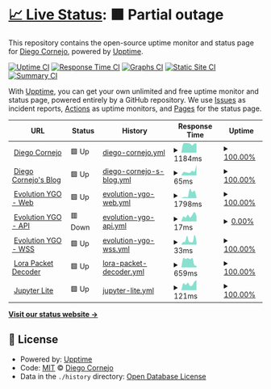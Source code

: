 # [📈 Live Status](https://diegofcornejo.github.io/status): <!--live status--> **🟧 Partial outage**

This repository contains the open-source uptime monitor and status page for [Diego Cornejo](https://diegocornejo.com), powered by [Upptime](https://github.com/upptime/upptime).

[![Uptime CI](https://github.com/diegofcornejo/status/workflows/Uptime%20CI/badge.svg)](https://github.com/diegofcornejo/status/actions?query=workflow%3A%22Uptime+CI%22)
[![Response Time CI](https://github.com/diegofcornejo/status/workflows/Response%20Time%20CI/badge.svg)](https://github.com/diegofcornejo/status/actions?query=workflow%3A%22Response+Time+CI%22)
[![Graphs CI](https://github.com/diegofcornejo/status/workflows/Graphs%20CI/badge.svg)](https://github.com/diegofcornejo/status/actions?query=workflow%3A%22Graphs+CI%22)
[![Static Site CI](https://github.com/diegofcornejo/status/workflows/Static%20Site%20CI/badge.svg)](https://github.com/diegofcornejo/status/actions?query=workflow%3A%22Static+Site+CI%22)
[![Summary CI](https://github.com/diegofcornejo/status/workflows/Summary%20CI/badge.svg)](https://github.com/diegofcornejo/status/actions?query=workflow%3A%22Summary+CI%22)

With [Upptime](https://upptime.js.org), you can get your own unlimited and free uptime monitor and status page, powered entirely by a GitHub repository. We use [Issues](https://github.com/diegofcornejo/status/issues) as incident reports, [Actions](https://github.com/diegofcornejo/status/actions) as uptime monitors, and [Pages](https://diegofcornejo.github.io/status) for the status page.

<!--start: status pages-->
<!-- This summary is generated by Upptime (https://github.com/upptime/upptime) -->
<!-- Do not edit this manually, your changes will be overwritten -->
<!-- prettier-ignore -->
| URL | Status | History | Response Time | Uptime |
| --- | ------ | ------- | ------------- | ------ |
| <img alt="" src="https://icons.duckduckgo.com/ip3/diegocornejo.com.ico" height="13"> [Diego Cornejo](https://diegocornejo.com) | 🟩 Up | [diego-cornejo.yml](https://github.com/diegofcornejo/status/commits/HEAD/history/diego-cornejo.yml) | <details><summary><img alt="Response time graph" src="./graphs/diego-cornejo/response-time-week.png" height="20"> 1184ms</summary><br><a href="https://status.diegocornejo.com/history/diego-cornejo"><img alt="Response time 1007" src="https://img.shields.io/endpoint?url=https%3A%2F%2Fraw.githubusercontent.com%2Fdiegofcornejo%2Fstatus%2FHEAD%2Fapi%2Fdiego-cornejo%2Fresponse-time.json"></a><br><a href="https://status.diegocornejo.com/history/diego-cornejo"><img alt="24-hour response time 944" src="https://img.shields.io/endpoint?url=https%3A%2F%2Fraw.githubusercontent.com%2Fdiegofcornejo%2Fstatus%2FHEAD%2Fapi%2Fdiego-cornejo%2Fresponse-time-day.json"></a><br><a href="https://status.diegocornejo.com/history/diego-cornejo"><img alt="7-day response time 1184" src="https://img.shields.io/endpoint?url=https%3A%2F%2Fraw.githubusercontent.com%2Fdiegofcornejo%2Fstatus%2FHEAD%2Fapi%2Fdiego-cornejo%2Fresponse-time-week.json"></a><br><a href="https://status.diegocornejo.com/history/diego-cornejo"><img alt="30-day response time 1123" src="https://img.shields.io/endpoint?url=https%3A%2F%2Fraw.githubusercontent.com%2Fdiegofcornejo%2Fstatus%2FHEAD%2Fapi%2Fdiego-cornejo%2Fresponse-time-month.json"></a><br><a href="https://status.diegocornejo.com/history/diego-cornejo"><img alt="1-year response time 1039" src="https://img.shields.io/endpoint?url=https%3A%2F%2Fraw.githubusercontent.com%2Fdiegofcornejo%2Fstatus%2FHEAD%2Fapi%2Fdiego-cornejo%2Fresponse-time-year.json"></a></details> | <details><summary><a href="https://status.diegocornejo.com/history/diego-cornejo">100.00%</a></summary><a href="https://status.diegocornejo.com/history/diego-cornejo"><img alt="All-time uptime 99.97%" src="https://img.shields.io/endpoint?url=https%3A%2F%2Fraw.githubusercontent.com%2Fdiegofcornejo%2Fstatus%2FHEAD%2Fapi%2Fdiego-cornejo%2Fuptime.json"></a><br><a href="https://status.diegocornejo.com/history/diego-cornejo"><img alt="24-hour uptime 100.00%" src="https://img.shields.io/endpoint?url=https%3A%2F%2Fraw.githubusercontent.com%2Fdiegofcornejo%2Fstatus%2FHEAD%2Fapi%2Fdiego-cornejo%2Fuptime-day.json"></a><br><a href="https://status.diegocornejo.com/history/diego-cornejo"><img alt="7-day uptime 100.00%" src="https://img.shields.io/endpoint?url=https%3A%2F%2Fraw.githubusercontent.com%2Fdiegofcornejo%2Fstatus%2FHEAD%2Fapi%2Fdiego-cornejo%2Fuptime-week.json"></a><br><a href="https://status.diegocornejo.com/history/diego-cornejo"><img alt="30-day uptime 100.00%" src="https://img.shields.io/endpoint?url=https%3A%2F%2Fraw.githubusercontent.com%2Fdiegofcornejo%2Fstatus%2FHEAD%2Fapi%2Fdiego-cornejo%2Fuptime-month.json"></a><br><a href="https://status.diegocornejo.com/history/diego-cornejo"><img alt="1-year uptime 100.00%" src="https://img.shields.io/endpoint?url=https%3A%2F%2Fraw.githubusercontent.com%2Fdiegofcornejo%2Fstatus%2FHEAD%2Fapi%2Fdiego-cornejo%2Fuptime-year.json"></a></details>
| <img alt="" src="https://icons.duckduckgo.com/ip3/blog.diegocornejo.com.ico" height="13"> [Diego Cornejo's Blog](https://blog.diegocornejo.com) | 🟩 Up | [diego-cornejo-s-blog.yml](https://github.com/diegofcornejo/status/commits/HEAD/history/diego-cornejo-s-blog.yml) | <details><summary><img alt="Response time graph" src="./graphs/diego-cornejo-s-blog/response-time-week.png" height="20"> 65ms</summary><br><a href="https://status.diegocornejo.com/history/diego-cornejo-s-blog"><img alt="Response time 63" src="https://img.shields.io/endpoint?url=https%3A%2F%2Fraw.githubusercontent.com%2Fdiegofcornejo%2Fstatus%2FHEAD%2Fapi%2Fdiego-cornejo-s-blog%2Fresponse-time.json"></a><br><a href="https://status.diegocornejo.com/history/diego-cornejo-s-blog"><img alt="24-hour response time 42" src="https://img.shields.io/endpoint?url=https%3A%2F%2Fraw.githubusercontent.com%2Fdiegofcornejo%2Fstatus%2FHEAD%2Fapi%2Fdiego-cornejo-s-blog%2Fresponse-time-day.json"></a><br><a href="https://status.diegocornejo.com/history/diego-cornejo-s-blog"><img alt="7-day response time 65" src="https://img.shields.io/endpoint?url=https%3A%2F%2Fraw.githubusercontent.com%2Fdiegofcornejo%2Fstatus%2FHEAD%2Fapi%2Fdiego-cornejo-s-blog%2Fresponse-time-week.json"></a><br><a href="https://status.diegocornejo.com/history/diego-cornejo-s-blog"><img alt="30-day response time 50" src="https://img.shields.io/endpoint?url=https%3A%2F%2Fraw.githubusercontent.com%2Fdiegofcornejo%2Fstatus%2FHEAD%2Fapi%2Fdiego-cornejo-s-blog%2Fresponse-time-month.json"></a><br><a href="https://status.diegocornejo.com/history/diego-cornejo-s-blog"><img alt="1-year response time 61" src="https://img.shields.io/endpoint?url=https%3A%2F%2Fraw.githubusercontent.com%2Fdiegofcornejo%2Fstatus%2FHEAD%2Fapi%2Fdiego-cornejo-s-blog%2Fresponse-time-year.json"></a></details> | <details><summary><a href="https://status.diegocornejo.com/history/diego-cornejo-s-blog">100.00%</a></summary><a href="https://status.diegocornejo.com/history/diego-cornejo-s-blog"><img alt="All-time uptime 100.00%" src="https://img.shields.io/endpoint?url=https%3A%2F%2Fraw.githubusercontent.com%2Fdiegofcornejo%2Fstatus%2FHEAD%2Fapi%2Fdiego-cornejo-s-blog%2Fuptime.json"></a><br><a href="https://status.diegocornejo.com/history/diego-cornejo-s-blog"><img alt="24-hour uptime 100.00%" src="https://img.shields.io/endpoint?url=https%3A%2F%2Fraw.githubusercontent.com%2Fdiegofcornejo%2Fstatus%2FHEAD%2Fapi%2Fdiego-cornejo-s-blog%2Fuptime-day.json"></a><br><a href="https://status.diegocornejo.com/history/diego-cornejo-s-blog"><img alt="7-day uptime 100.00%" src="https://img.shields.io/endpoint?url=https%3A%2F%2Fraw.githubusercontent.com%2Fdiegofcornejo%2Fstatus%2FHEAD%2Fapi%2Fdiego-cornejo-s-blog%2Fuptime-week.json"></a><br><a href="https://status.diegocornejo.com/history/diego-cornejo-s-blog"><img alt="30-day uptime 100.00%" src="https://img.shields.io/endpoint?url=https%3A%2F%2Fraw.githubusercontent.com%2Fdiegofcornejo%2Fstatus%2FHEAD%2Fapi%2Fdiego-cornejo-s-blog%2Fuptime-month.json"></a><br><a href="https://status.diegocornejo.com/history/diego-cornejo-s-blog"><img alt="1-year uptime 100.00%" src="https://img.shields.io/endpoint?url=https%3A%2F%2Fraw.githubusercontent.com%2Fdiegofcornejo%2Fstatus%2FHEAD%2Fapi%2Fdiego-cornejo-s-blog%2Fuptime-year.json"></a></details>
| <img alt="" src="https://icons.duckduckgo.com/ip3/evolutionygo.com.ico" height="13"> [Evolution YGO - Web](https://evolutionygo.com) | 🟩 Up | [evolution-ygo-web.yml](https://github.com/diegofcornejo/status/commits/HEAD/history/evolution-ygo-web.yml) | <details><summary><img alt="Response time graph" src="./graphs/evolution-ygo-web/response-time-week.png" height="20"> 1798ms</summary><br><a href="https://status.diegocornejo.com/history/evolution-ygo-web"><img alt="Response time 2580" src="https://img.shields.io/endpoint?url=https%3A%2F%2Fraw.githubusercontent.com%2Fdiegofcornejo%2Fstatus%2FHEAD%2Fapi%2Fevolution-ygo-web%2Fresponse-time.json"></a><br><a href="https://status.diegocornejo.com/history/evolution-ygo-web"><img alt="24-hour response time 2587" src="https://img.shields.io/endpoint?url=https%3A%2F%2Fraw.githubusercontent.com%2Fdiegofcornejo%2Fstatus%2FHEAD%2Fapi%2Fevolution-ygo-web%2Fresponse-time-day.json"></a><br><a href="https://status.diegocornejo.com/history/evolution-ygo-web"><img alt="7-day response time 1798" src="https://img.shields.io/endpoint?url=https%3A%2F%2Fraw.githubusercontent.com%2Fdiegofcornejo%2Fstatus%2FHEAD%2Fapi%2Fevolution-ygo-web%2Fresponse-time-week.json"></a><br><a href="https://status.diegocornejo.com/history/evolution-ygo-web"><img alt="30-day response time 1929" src="https://img.shields.io/endpoint?url=https%3A%2F%2Fraw.githubusercontent.com%2Fdiegofcornejo%2Fstatus%2FHEAD%2Fapi%2Fevolution-ygo-web%2Fresponse-time-month.json"></a><br><a href="https://status.diegocornejo.com/history/evolution-ygo-web"><img alt="1-year response time 2580" src="https://img.shields.io/endpoint?url=https%3A%2F%2Fraw.githubusercontent.com%2Fdiegofcornejo%2Fstatus%2FHEAD%2Fapi%2Fevolution-ygo-web%2Fresponse-time-year.json"></a></details> | <details><summary><a href="https://status.diegocornejo.com/history/evolution-ygo-web">100.00%</a></summary><a href="https://status.diegocornejo.com/history/evolution-ygo-web"><img alt="All-time uptime 99.96%" src="https://img.shields.io/endpoint?url=https%3A%2F%2Fraw.githubusercontent.com%2Fdiegofcornejo%2Fstatus%2FHEAD%2Fapi%2Fevolution-ygo-web%2Fuptime.json"></a><br><a href="https://status.diegocornejo.com/history/evolution-ygo-web"><img alt="24-hour uptime 100.00%" src="https://img.shields.io/endpoint?url=https%3A%2F%2Fraw.githubusercontent.com%2Fdiegofcornejo%2Fstatus%2FHEAD%2Fapi%2Fevolution-ygo-web%2Fuptime-day.json"></a><br><a href="https://status.diegocornejo.com/history/evolution-ygo-web"><img alt="7-day uptime 100.00%" src="https://img.shields.io/endpoint?url=https%3A%2F%2Fraw.githubusercontent.com%2Fdiegofcornejo%2Fstatus%2FHEAD%2Fapi%2Fevolution-ygo-web%2Fuptime-week.json"></a><br><a href="https://status.diegocornejo.com/history/evolution-ygo-web"><img alt="30-day uptime 100.00%" src="https://img.shields.io/endpoint?url=https%3A%2F%2Fraw.githubusercontent.com%2Fdiegofcornejo%2Fstatus%2FHEAD%2Fapi%2Fevolution-ygo-web%2Fuptime-month.json"></a><br><a href="https://status.diegocornejo.com/history/evolution-ygo-web"><img alt="1-year uptime 99.96%" src="https://img.shields.io/endpoint?url=https%3A%2F%2Fraw.githubusercontent.com%2Fdiegofcornejo%2Fstatus%2FHEAD%2Fapi%2Fevolution-ygo-web%2Fuptime-year.json"></a></details>
| <img alt="" src="https://icons.duckduckgo.com/ip3/evolutionygo.com.ico" height="13"> [Evolution YGO - API](https://evolutionygo.com/api/rooms) | 🟥 Down | [evolution-ygo-api.yml](https://github.com/diegofcornejo/status/commits/HEAD/history/evolution-ygo-api.yml) | <details><summary><img alt="Response time graph" src="./graphs/evolution-ygo-api/response-time-week.png" height="20"> 17ms</summary><br><a href="https://status.diegocornejo.com/history/evolution-ygo-api"><img alt="Response time 519" src="https://img.shields.io/endpoint?url=https%3A%2F%2Fraw.githubusercontent.com%2Fdiegofcornejo%2Fstatus%2FHEAD%2Fapi%2Fevolution-ygo-api%2Fresponse-time.json"></a><br><a href="https://status.diegocornejo.com/history/evolution-ygo-api"><img alt="24-hour response time 16" src="https://img.shields.io/endpoint?url=https%3A%2F%2Fraw.githubusercontent.com%2Fdiegofcornejo%2Fstatus%2FHEAD%2Fapi%2Fevolution-ygo-api%2Fresponse-time-day.json"></a><br><a href="https://status.diegocornejo.com/history/evolution-ygo-api"><img alt="7-day response time 17" src="https://img.shields.io/endpoint?url=https%3A%2F%2Fraw.githubusercontent.com%2Fdiegofcornejo%2Fstatus%2FHEAD%2Fapi%2Fevolution-ygo-api%2Fresponse-time-week.json"></a><br><a href="https://status.diegocornejo.com/history/evolution-ygo-api"><img alt="30-day response time 68" src="https://img.shields.io/endpoint?url=https%3A%2F%2Fraw.githubusercontent.com%2Fdiegofcornejo%2Fstatus%2FHEAD%2Fapi%2Fevolution-ygo-api%2Fresponse-time-month.json"></a><br><a href="https://status.diegocornejo.com/history/evolution-ygo-api"><img alt="1-year response time 519" src="https://img.shields.io/endpoint?url=https%3A%2F%2Fraw.githubusercontent.com%2Fdiegofcornejo%2Fstatus%2FHEAD%2Fapi%2Fevolution-ygo-api%2Fresponse-time-year.json"></a></details> | <details><summary><a href="https://status.diegocornejo.com/history/evolution-ygo-api">0.00%</a></summary><a href="https://status.diegocornejo.com/history/evolution-ygo-api"><img alt="All-time uptime 92.77%" src="https://img.shields.io/endpoint?url=https%3A%2F%2Fraw.githubusercontent.com%2Fdiegofcornejo%2Fstatus%2FHEAD%2Fapi%2Fevolution-ygo-api%2Fuptime.json"></a><br><a href="https://status.diegocornejo.com/history/evolution-ygo-api"><img alt="24-hour uptime 0.00%" src="https://img.shields.io/endpoint?url=https%3A%2F%2Fraw.githubusercontent.com%2Fdiegofcornejo%2Fstatus%2FHEAD%2Fapi%2Fevolution-ygo-api%2Fuptime-day.json"></a><br><a href="https://status.diegocornejo.com/history/evolution-ygo-api"><img alt="7-day uptime 0.00%" src="https://img.shields.io/endpoint?url=https%3A%2F%2Fraw.githubusercontent.com%2Fdiegofcornejo%2Fstatus%2FHEAD%2Fapi%2Fevolution-ygo-api%2Fuptime-week.json"></a><br><a href="https://status.diegocornejo.com/history/evolution-ygo-api"><img alt="30-day uptime 36.61%" src="https://img.shields.io/endpoint?url=https%3A%2F%2Fraw.githubusercontent.com%2Fdiegofcornejo%2Fstatus%2FHEAD%2Fapi%2Fevolution-ygo-api%2Fuptime-month.json"></a><br><a href="https://status.diegocornejo.com/history/evolution-ygo-api"><img alt="1-year uptime 92.77%" src="https://img.shields.io/endpoint?url=https%3A%2F%2Fraw.githubusercontent.com%2Fdiegofcornejo%2Fstatus%2FHEAD%2Fapi%2Fevolution-ygo-api%2Fuptime-year.json"></a></details>
| <img alt="" src="https://evolutionygo.com/favicon.ico" height="13"> [Evolution YGO - WSS](server.evolutionygo.com) | 🟩 Up | [evolution-ygo-wss.yml](https://github.com/diegofcornejo/status/commits/HEAD/history/evolution-ygo-wss.yml) | <details><summary><img alt="Response time graph" src="./graphs/evolution-ygo-wss/response-time-week.png" height="20"> 33ms</summary><br><a href="https://status.diegocornejo.com/history/evolution-ygo-wss"><img alt="Response time 34" src="https://img.shields.io/endpoint?url=https%3A%2F%2Fraw.githubusercontent.com%2Fdiegofcornejo%2Fstatus%2FHEAD%2Fapi%2Fevolution-ygo-wss%2Fresponse-time.json"></a><br><a href="https://status.diegocornejo.com/history/evolution-ygo-wss"><img alt="24-hour response time 18" src="https://img.shields.io/endpoint?url=https%3A%2F%2Fraw.githubusercontent.com%2Fdiegofcornejo%2Fstatus%2FHEAD%2Fapi%2Fevolution-ygo-wss%2Fresponse-time-day.json"></a><br><a href="https://status.diegocornejo.com/history/evolution-ygo-wss"><img alt="7-day response time 33" src="https://img.shields.io/endpoint?url=https%3A%2F%2Fraw.githubusercontent.com%2Fdiegofcornejo%2Fstatus%2FHEAD%2Fapi%2Fevolution-ygo-wss%2Fresponse-time-week.json"></a><br><a href="https://status.diegocornejo.com/history/evolution-ygo-wss"><img alt="30-day response time 33" src="https://img.shields.io/endpoint?url=https%3A%2F%2Fraw.githubusercontent.com%2Fdiegofcornejo%2Fstatus%2FHEAD%2Fapi%2Fevolution-ygo-wss%2Fresponse-time-month.json"></a><br><a href="https://status.diegocornejo.com/history/evolution-ygo-wss"><img alt="1-year response time 34" src="https://img.shields.io/endpoint?url=https%3A%2F%2Fraw.githubusercontent.com%2Fdiegofcornejo%2Fstatus%2FHEAD%2Fapi%2Fevolution-ygo-wss%2Fresponse-time-year.json"></a></details> | <details><summary><a href="https://status.diegocornejo.com/history/evolution-ygo-wss">100.00%</a></summary><a href="https://status.diegocornejo.com/history/evolution-ygo-wss"><img alt="All-time uptime 99.61%" src="https://img.shields.io/endpoint?url=https%3A%2F%2Fraw.githubusercontent.com%2Fdiegofcornejo%2Fstatus%2FHEAD%2Fapi%2Fevolution-ygo-wss%2Fuptime.json"></a><br><a href="https://status.diegocornejo.com/history/evolution-ygo-wss"><img alt="24-hour uptime 100.00%" src="https://img.shields.io/endpoint?url=https%3A%2F%2Fraw.githubusercontent.com%2Fdiegofcornejo%2Fstatus%2FHEAD%2Fapi%2Fevolution-ygo-wss%2Fuptime-day.json"></a><br><a href="https://status.diegocornejo.com/history/evolution-ygo-wss"><img alt="7-day uptime 100.00%" src="https://img.shields.io/endpoint?url=https%3A%2F%2Fraw.githubusercontent.com%2Fdiegofcornejo%2Fstatus%2FHEAD%2Fapi%2Fevolution-ygo-wss%2Fuptime-week.json"></a><br><a href="https://status.diegocornejo.com/history/evolution-ygo-wss"><img alt="30-day uptime 100.00%" src="https://img.shields.io/endpoint?url=https%3A%2F%2Fraw.githubusercontent.com%2Fdiegofcornejo%2Fstatus%2FHEAD%2Fapi%2Fevolution-ygo-wss%2Fuptime-month.json"></a><br><a href="https://status.diegocornejo.com/history/evolution-ygo-wss"><img alt="1-year uptime 99.61%" src="https://img.shields.io/endpoint?url=https%3A%2F%2Fraw.githubusercontent.com%2Fdiegofcornejo%2Fstatus%2FHEAD%2Fapi%2Fevolution-ygo-wss%2Fuptime-year.json"></a></details>
| <img alt="" src="https://icons.duckduckgo.com/ip3/lora-packet.vercel.app.ico" height="13"> [Lora Packet Decoder](https://lora-packet.vercel.app) | 🟩 Up | [lora-packet-decoder.yml](https://github.com/diegofcornejo/status/commits/HEAD/history/lora-packet-decoder.yml) | <details><summary><img alt="Response time graph" src="./graphs/lora-packet-decoder/response-time-week.png" height="20"> 659ms</summary><br><a href="https://status.diegocornejo.com/history/lora-packet-decoder"><img alt="Response time 853" src="https://img.shields.io/endpoint?url=https%3A%2F%2Fraw.githubusercontent.com%2Fdiegofcornejo%2Fstatus%2FHEAD%2Fapi%2Flora-packet-decoder%2Fresponse-time.json"></a><br><a href="https://status.diegocornejo.com/history/lora-packet-decoder"><img alt="24-hour response time 81" src="https://img.shields.io/endpoint?url=https%3A%2F%2Fraw.githubusercontent.com%2Fdiegofcornejo%2Fstatus%2FHEAD%2Fapi%2Flora-packet-decoder%2Fresponse-time-day.json"></a><br><a href="https://status.diegocornejo.com/history/lora-packet-decoder"><img alt="7-day response time 659" src="https://img.shields.io/endpoint?url=https%3A%2F%2Fraw.githubusercontent.com%2Fdiegofcornejo%2Fstatus%2FHEAD%2Fapi%2Flora-packet-decoder%2Fresponse-time-week.json"></a><br><a href="https://status.diegocornejo.com/history/lora-packet-decoder"><img alt="30-day response time 907" src="https://img.shields.io/endpoint?url=https%3A%2F%2Fraw.githubusercontent.com%2Fdiegofcornejo%2Fstatus%2FHEAD%2Fapi%2Flora-packet-decoder%2Fresponse-time-month.json"></a><br><a href="https://status.diegocornejo.com/history/lora-packet-decoder"><img alt="1-year response time 857" src="https://img.shields.io/endpoint?url=https%3A%2F%2Fraw.githubusercontent.com%2Fdiegofcornejo%2Fstatus%2FHEAD%2Fapi%2Flora-packet-decoder%2Fresponse-time-year.json"></a></details> | <details><summary><a href="https://status.diegocornejo.com/history/lora-packet-decoder">100.00%</a></summary><a href="https://status.diegocornejo.com/history/lora-packet-decoder"><img alt="All-time uptime 100.00%" src="https://img.shields.io/endpoint?url=https%3A%2F%2Fraw.githubusercontent.com%2Fdiegofcornejo%2Fstatus%2FHEAD%2Fapi%2Flora-packet-decoder%2Fuptime.json"></a><br><a href="https://status.diegocornejo.com/history/lora-packet-decoder"><img alt="24-hour uptime 100.00%" src="https://img.shields.io/endpoint?url=https%3A%2F%2Fraw.githubusercontent.com%2Fdiegofcornejo%2Fstatus%2FHEAD%2Fapi%2Flora-packet-decoder%2Fuptime-day.json"></a><br><a href="https://status.diegocornejo.com/history/lora-packet-decoder"><img alt="7-day uptime 100.00%" src="https://img.shields.io/endpoint?url=https%3A%2F%2Fraw.githubusercontent.com%2Fdiegofcornejo%2Fstatus%2FHEAD%2Fapi%2Flora-packet-decoder%2Fuptime-week.json"></a><br><a href="https://status.diegocornejo.com/history/lora-packet-decoder"><img alt="30-day uptime 100.00%" src="https://img.shields.io/endpoint?url=https%3A%2F%2Fraw.githubusercontent.com%2Fdiegofcornejo%2Fstatus%2FHEAD%2Fapi%2Flora-packet-decoder%2Fuptime-month.json"></a><br><a href="https://status.diegocornejo.com/history/lora-packet-decoder"><img alt="1-year uptime 100.00%" src="https://img.shields.io/endpoint?url=https%3A%2F%2Fraw.githubusercontent.com%2Fdiegofcornejo%2Fstatus%2FHEAD%2Fapi%2Flora-packet-decoder%2Fuptime-year.json"></a></details>
| <img alt="" src="https://jupyter.diegocornejo.com/lab/favicon.ico" height="13"> [Jupyter Lite](https://jupyter.diegocornejo.com) | 🟩 Up | [jupyter-lite.yml](https://github.com/diegofcornejo/status/commits/HEAD/history/jupyter-lite.yml) | <details><summary><img alt="Response time graph" src="./graphs/jupyter-lite/response-time-week.png" height="20"> 121ms</summary><br><a href="https://status.diegocornejo.com/history/jupyter-lite"><img alt="Response time 153" src="https://img.shields.io/endpoint?url=https%3A%2F%2Fraw.githubusercontent.com%2Fdiegofcornejo%2Fstatus%2FHEAD%2Fapi%2Fjupyter-lite%2Fresponse-time.json"></a><br><a href="https://status.diegocornejo.com/history/jupyter-lite"><img alt="24-hour response time 72" src="https://img.shields.io/endpoint?url=https%3A%2F%2Fraw.githubusercontent.com%2Fdiegofcornejo%2Fstatus%2FHEAD%2Fapi%2Fjupyter-lite%2Fresponse-time-day.json"></a><br><a href="https://status.diegocornejo.com/history/jupyter-lite"><img alt="7-day response time 121" src="https://img.shields.io/endpoint?url=https%3A%2F%2Fraw.githubusercontent.com%2Fdiegofcornejo%2Fstatus%2FHEAD%2Fapi%2Fjupyter-lite%2Fresponse-time-week.json"></a><br><a href="https://status.diegocornejo.com/history/jupyter-lite"><img alt="30-day response time 154" src="https://img.shields.io/endpoint?url=https%3A%2F%2Fraw.githubusercontent.com%2Fdiegofcornejo%2Fstatus%2FHEAD%2Fapi%2Fjupyter-lite%2Fresponse-time-month.json"></a><br><a href="https://status.diegocornejo.com/history/jupyter-lite"><img alt="1-year response time 151" src="https://img.shields.io/endpoint?url=https%3A%2F%2Fraw.githubusercontent.com%2Fdiegofcornejo%2Fstatus%2FHEAD%2Fapi%2Fjupyter-lite%2Fresponse-time-year.json"></a></details> | <details><summary><a href="https://status.diegocornejo.com/history/jupyter-lite">100.00%</a></summary><a href="https://status.diegocornejo.com/history/jupyter-lite"><img alt="All-time uptime 100.00%" src="https://img.shields.io/endpoint?url=https%3A%2F%2Fraw.githubusercontent.com%2Fdiegofcornejo%2Fstatus%2FHEAD%2Fapi%2Fjupyter-lite%2Fuptime.json"></a><br><a href="https://status.diegocornejo.com/history/jupyter-lite"><img alt="24-hour uptime 100.00%" src="https://img.shields.io/endpoint?url=https%3A%2F%2Fraw.githubusercontent.com%2Fdiegofcornejo%2Fstatus%2FHEAD%2Fapi%2Fjupyter-lite%2Fuptime-day.json"></a><br><a href="https://status.diegocornejo.com/history/jupyter-lite"><img alt="7-day uptime 100.00%" src="https://img.shields.io/endpoint?url=https%3A%2F%2Fraw.githubusercontent.com%2Fdiegofcornejo%2Fstatus%2FHEAD%2Fapi%2Fjupyter-lite%2Fuptime-week.json"></a><br><a href="https://status.diegocornejo.com/history/jupyter-lite"><img alt="30-day uptime 100.00%" src="https://img.shields.io/endpoint?url=https%3A%2F%2Fraw.githubusercontent.com%2Fdiegofcornejo%2Fstatus%2FHEAD%2Fapi%2Fjupyter-lite%2Fuptime-month.json"></a><br><a href="https://status.diegocornejo.com/history/jupyter-lite"><img alt="1-year uptime 100.00%" src="https://img.shields.io/endpoint?url=https%3A%2F%2Fraw.githubusercontent.com%2Fdiegofcornejo%2Fstatus%2FHEAD%2Fapi%2Fjupyter-lite%2Fuptime-year.json"></a></details>

<!--end: status pages-->

[**Visit our status website →**](https://diegofcornejo.github.io/status)

## 📄 License

- Powered by: [Upptime](https://github.com/upptime/upptime)
- Code: [MIT](./LICENSE) © [Diego Cornejo](https://diegocornejo.com)
- Data in the `./history` directory: [Open Database License](https://opendatacommons.org/licenses/odbl/1-0/)
